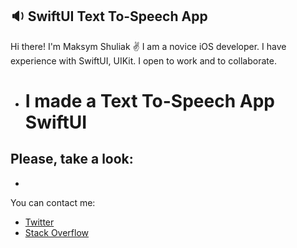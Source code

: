 ## :sound: SwiftUI Text To-Speech App

Hi there! I'm Maksym Shuliak ✌️
I am a novice iOS developer.
I have experience with SwiftUI, UIKit. I open to work and to collaborate.

* # I made a Text To-Speech App SwiftUI

## Please, take a look: 

- 

You can contact me: 
* [Twitter](https://twitter.com/MaxSh69264556)
* [Stack Overflow](https://stackoverflow.com/users/19256991/max-sh)
